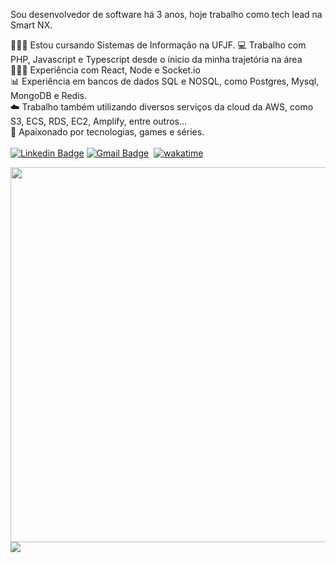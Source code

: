 Sou desenvolvedor de software há 3 anos, hoje trabalho como tech lead na Smart NX.

👨🏻‍🎓 Estou cursando Sistemas de Informação na UFJF.
💻 Trabalho com PHP, Javascript e Typescript desde o ínicio da minha trajetória na área<br>
👨🏻‍💻 Experiência com React, Node e Socket.io <br>
📊 Experiência em bancos de dados SQL e NOSQL, como Postgres, Mysql, MongoDB e Redis. <br>
☁️ Trabalho também utilizando diversos serviços da cloud da AWS, como S3, ECS, RDS, EC2, Amplify, entre outros... <br>
💬 Apaixonado por tecnologias, games e séries. <br><br>
[![Linkedin Badge](https://img.shields.io/badge/-MatheusRubio-blue?style=flat-square&logo=Linkedin&logoColor=white&link=https://www.linkedin.com/in/matheus-rubio-341499179/)](https://www.linkedin.com/in/matheus-rubiom/) 
[![Gmail Badge](https://img.shields.io/badge/-matheus.rubio@ice.ufjf.br-c14438?style=flat-square&logo=Gmail&logoColor=white&link=mailto:matheus.rubio@ice.ufjf.br)](mailto:matheus.rubio@ice.ufjf.br) 
[![wakatime](https://wakatime.com/badge/user/f1f72290-a267-4f2b-b190-8679a7b2e500.svg)](https://wakatime.com/@f1f72290-a267-4f2b-b190-8679a7b2e500)

<img style="width: 600px" src="https://wakatime.com/share/@matheusrubio/e1c371f0-18e9-4911-8a80-d672abfd48d2.svg"></img>
<img src="https://wakatime.com/share/@matheusrubio/7d6a282c-bc25-474b-b80d-2dedb7de5f27.svg"></img>
